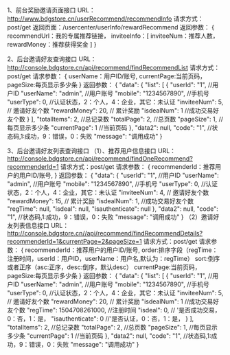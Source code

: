 1、前台奖励邀请页面接口
URL：http://www.bdgstore.cn/userRecommend/recommendInfo
请求方式：post/get
返回页面：/usercenter/userInfo/rewardRecommend
返回参数：
{
  recommendUrl：我的专属推荐链接，
  inviteeInfo：[
    inviteeNum：推荐人数，
    rewardMoney：推荐获得奖金
  ]
}

2、后台邀请好友查询接口
URL：http://console.bdgstore.cn/api/recommend/findRecommendList
请求方式：post/get
请求参数：
{
  userName：用户ID/账号,
  currentPage:当前页码，
  pageSize:每页显示多少条
}
返回参数：
{
    "data": {
        "list": [
            {
              "userId": "1",  //用户ID
              "userName": "admin",   //用户账号
              "mobile": "1234567890",  //手机号
              "userType": 0, //认证状态，2：个人，4：企业，其它：未认证
              "inviteeNum": 5,   // 邀请好友个数
              "rewardMoney": 20,   // 累计奖励
              "isdealNum": 1  //成功交易好友个数
            }
        ],
        "totalItems": 2,    //总记录数
        "totalPage": 2,    //总页数
        "pageSize": 1,    //每页显示多少条
        "currentPage": 1  //当前页码
    },
    "data2": null,
    "code": "1",    //状态码,1:成功，9：错误，0：失败
    "message": "调用成功"
}

3、后台邀请好友列表查询接口
（1）、推荐用户信息接口
URL：http://console.bdgstore.cn/api/recommend/findOneRecommend?recommenderId=1
请求方式：post/get
请求参数：
{
  recommenderId：推荐用户的用户ID/账号,
}
返回参数：
{
    "data": {
        "userId": "1",  //用户ID
        "userName": "admin",	//用户账号
        "mobile": "1234567890",	//手机号
        "userType": 0,	//认证状态，2：个人，4：企业，其它：未认证
        "inviteeNum": 4,	// 邀请好友个数
        "rewardMoney": 15,	 // 累计奖励
        "isdealNum": 1,		//成功交易好友个数
        "regTime": null,
        "isdeal": null,
        "isauthenticate": null
    },
    "data2": null,
    "code": "1",	//状态码,1:成功，9：错误，0：失败
    "message": "调用成功"
}
（2）邀请好友列表信息接口
URL：http://console.bdgstore.cn//api/recommend/findRecommendDetails?recommenderId=1&currentPage=2&pageSize=1
请求方式：post/get
请求参数：
{
  recommenderId：推荐用户的用户ID/账号,
  order:排序字段（regTime：注册时间，userId：用户ID，userName：用户名,默认为：regTime）
  sort:倒序或者正序（asc:正序，desc:倒序，默认desc）
  currentPage:当前页码，
  pageSize:每页显示多少条
}
返回参数：
{
    "data": {
        "list": [
            {
              "userId": "1",  //用户ID
              "userName": "admin",   //用户账号
              "mobile": "1234567890",  //手机号
              "userType": 0, //认证状态，2：个人，4：企业，其它：未认证
              "inviteeNum": 5,   // 邀请好友个数
              "rewardMoney": 20,   // 累计奖励
              "isdealNum": 1  //成功交易好友个数
			  "regTime": 1504708261000,	//注册时间
			  "isdeal": 0,			// '是否成功交易，0：否，1：是，
			  "isauthenticate": 0 	//'是否认证，0：否，1：是，
            }
        ],
        "totalItems": 2,    //总记录数
        "totalPage": 2,    //总页数
        "pageSize": 1,    //每页显示多少条
        "currentPage": 1  //当前页码
    },
    "data2": null,
    "code": "1",    //状态码,1:成功，9：错误，0：失败
    "message": "调用成功"
}